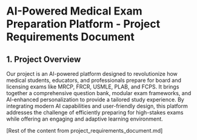 # AI-Powered Medical Exam Preparation Platform - Project Requirements Document

## 1. Project Overview

Our project is an AI-powered platform designed to revolutionize how medical students, educators, and professionals prepare for board and licensing exams like MRCP, FRCR, USMLE, PLAB, and FCPS. It brings together a comprehensive question bank, modular exam frameworks, and AI-enhanced personalization to provide a tailored study experience. By integrating modern AI capabilities and user-friendly design, this platform addresses the challenge of efficiently preparing for high-stakes exams while offering an engaging and adaptive learning environment.

[Rest of the content from project_requirements_document.md]